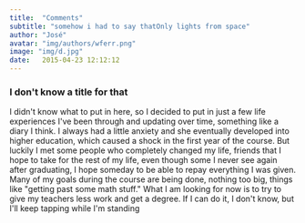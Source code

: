 ```yaml
---
title:  "Comments"
subtitle: "somehow i had to say thatOnly lights from space"
author: "José"
avatar: "img/authors/wferr.png"
image: "img/d.jpg"
date:   2015-04-23 12:12:12
---
```


### I don't know a title for that

I didn't know what to put in here, so I decided to put in just a few life experiences I've been through and updating over time, something like a diary I think.
I always had a little anxiety and she eventually developed into higher education, which caused a shock in the first year of the course.
But luckily I met some people who completely changed my life, friends that I hope to take for the rest of my life, even though some I never see again after graduating, I hope someday to be able to repay everything I was given.
Many of my goals during the course are being done, nothing too big, things like "getting past some math stuff."
What I am looking for now is to try to give my teachers less work and get a degree.
If I can do it, I don't know, but I'll keep tapping while I'm standing
